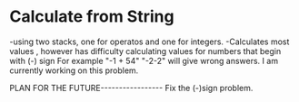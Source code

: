 # Calculate from String 
-using two stacks, one for operatos and one for integers. 
-Calculates most values , however has difficulty calculating values for numbers that begin with (-) sign
For example "-1 + 54" "-2-2" will give wrong answers. 
I am currently working on this problem.

PLAN FOR THE FUTURE-----------------
Fix the (-)sign problem. 

